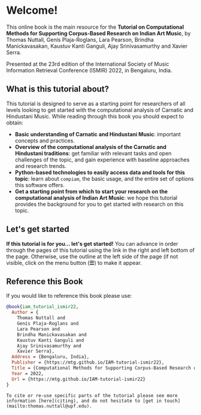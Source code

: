 # Welcome!

This online book is the main resource for the **Tutorial on Computational Methods for Supporting Corpus-Based Research on Indian Art Music**, by Thomas Nuttall, Genís Plaja-Roglans, Lara Pearson, Brindha Manickavasakan, Kaustuv Kanti Ganguli, Ajay Srinivasamurthy and Xavier Serra.

Presented at the 23rd edition of the International Society of Music Information Retrieval Conference (ISMIR) 2022, in Bengaluru, India.


## What is this tutorial about?
This tutorial is designed to serve as a starting point for researchers of all levels looking to get started with the computational analysis of Carnatic and Hindustani Music. While reading through this book you should expect to obtain:
* **Basic understanding of Carnatic and Hindustani Music**: important concepts and practices.
* **Overview of the computational analysis of the Carnatic and Hindustani traditions**: get familiar with relevant tasks and open challenges of the topic, and gain experience with baseline approaches and research trends.
* **Python-based technologies to easily access data and tools for this topic**: learn about ``compiam``, the basic usage, and the entire set of options this software offers.
* **Get a starting point from which to start your research on the computational analysis of Indian Art Music**: we hope this tutorial provides the background for you to get started with research on this topic.

## Let's get started
**If this tutorial is for you... let's get started!** You can advance in order through the pages of this tutorial using the link in the right and left bottom of the page. Otherwise, use the outline at the left side of the page (if not visible, click on the menu button (**☰**) to make it appear.


## Reference this Book

If you would like to reference this book please use:

```bibtex
@book{iam_tutorial_ismir22,
  Author = {
    Thomas Nuttall and 
    Genís Plaja-Roglans and 
    Lara Pearson and 
    Brindha Manickavasakan and 
    Kaustuv Kanti Ganguli and 
    Ajay Srinivasamurthy and 
    Xavier Serra},
  Address = {Bengaluru, India},
  Publisher = {https://mtg.github.io/IAM-tutorial-ismir22},
  Title = {Computational Methods for Supporting Corpus-Based Research on Indian Art Music},
  Year = 2022,
  Url = {https://mtg.github.io/IAM-tutorial-ismir22}
}
```

```{note}
To cite or re-use specific parts of the tutorial please see more information [here](citing), and do not hesitate to [get in touch](mailto:thomas.nuttall@upf.edu).
```